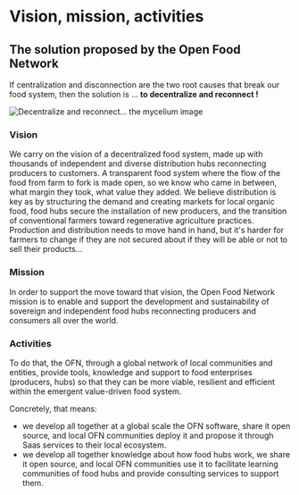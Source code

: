 # Vision, mission, activities

## The solution proposed by the Open Food Network

If centralization and disconnection are the two root causes that break our food system, then the solution is ... **to decentralize and reconnect !**

![Decentralize and reconnect... the mycelium image](.gitbook/assets/mycellium.png)

### **Vision**

We carry on the vision of a decentralized food system, made up with thousands of independent and diverse distribution hubs reconnecting producers to customers. A transparent food system where the flow of the food from farm to fork is made open, so we know who came in between, what margin they took, what value they added. We believe distribution is key as by structuring the demand and creating markets for local organic food, food hubs secure the installation of new producers, and the transition of conventional farmers toward regenerative agriculture practices. Production and distribution needs to move hand in hand, but it's harder for farmers to change if they are not secured about if they will be able or not to sell their products...

### Mission

In order to support the move toward that vision, the Open Food Network mission is to enable and support the development and sustainability of sovereign and independent food hubs reconnecting producers and consumers all over the world.

### Activities

To do that, the OFN, through a global network of local communities and entities, provide tools, knowledge and support to food enterprises \(producers, hubs\) so that they can be more viable, resilient and efficient within the emergent value-driven food system.

Concretely, that means:

* we develop all together at a global scale the OFN software, share it open source, and local OFN communities deploy it and propose it through Saas services to their local ecosystem.  
* we develop all together knowledge about how food hubs work, we share it open source, and local OFN communities use it to facilitate learning communities of food hubs and provide consulting services to support them.

